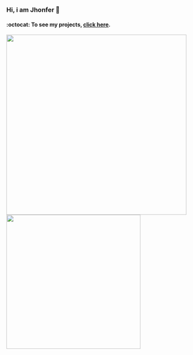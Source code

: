 ### Hi, i am Jhonfer  👋
#### :octocat: To see my projects, [click here](https://gist.github.com/jeirf12/c3b5d4cf64b6e4ff6ddec7a444e21e40).

<a href="https://github.com/anuraghazra/github-readme-stats">
  <img align="left" width="470px" src="https://github-readme-stats.vercel.app/api?username=jeirf12&show_icons=true&theme=gruvbox&hide_border=true&hide=issues,starts" />
</a>

<a href="https://github.com/anuraghazra/github-readme-stats">
  <img align="left" width="350px" src="https://github-readme-stats.vercel.app/api/top-langs/?username=jeirf12&theme=gruvbox&layout=compact&hide_border=true" />
</a>

<!--
**jeirf12/jeirf12** is a ✨ _special_ ✨ repository because its `README.md` (this file) appears on your GitHub profile.

Here are some ideas to get you started:

- 🔭 I’m currently working on ...
- 🌱 I’m currently learning ...
- 👯 I’m looking to collaborate on ...
- 🤔 I’m looking for help with ...
- 💬 Ask me about ...
- 📫 How to reach me: ...
- 😄 Pronouns: ...
- ⚡ Fun fact: ...
-->
